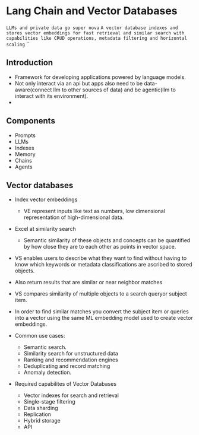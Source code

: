 # Lang Chain and Vector Databases

`LLMs and private data go super nova`
`A vector database indexes and stores vector embeddings for fast retrieval and similar search with capabilities like CRUD operations, metadata filtering
and horizontal scaling`
``

## Introduction

- Framework for developing applications powered by language models.
- Not only interact via an api but apps also need to be data-aware(connect llm to other sources of data) and be agentic(llm to interact with its environment).
- 

## Components

- Prompts
- LLMs
- Indexes
- Memory
- Chains
- Agents


## Vector databases

- Index vector embeddings
  - VE represent inputs like text as numbers, low dimensional representation of high-dimensional data.
- Excel at similarity search
  - Semantic similarity of these objects and concepts can be quantified by how close they are to each other as points in vector space.
- VS enables users to describe what they want to find without having to know which keywords or metadata classifications are ascribed to stored objects.
- Also return results that are similar or near neighbor matches
- VS compares similarity of multiple objects to a search queryor subject item.
- In order to find similar matches you convert the subject item or queries into a vector using the same ML embedding model used to create vector embeddings.
- Common use cases:
  - Semantic search.
  - Similarity search for unstructured data
  - Ranking and recommendation engines
  - Deduplicating and record matching
  - Anomaly detection.

- Required capabilites of Vector Databases
  - Vector indexes for search and retrieval
  - Single-stage filtering
  - Data sharding
  - Replication
  - Hybrid storage
  - API
  
